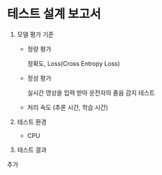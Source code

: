 # 테스트 설계 보고서

1. 모델 평가 기준
    - 정량 평가
        
        정확도, Loss(Cross Entropy Loss)
        
    - 정성 평가
        
        실시간 영상을 입력 받아 운전자의 졸음 감지 테스트
        
    - 처리 속도 (추론 시간, 학습 시간)
2. 테스트 환경
    - CPU
  
      
3. 테스트 결과


추가
